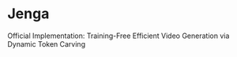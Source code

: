 # Jenga
Official Implementation: Training-Free Efficient Video Generation via Dynamic Token Carving
